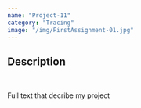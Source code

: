 ```yaml
---
name: "Project-11"
category: "Tracing"
image: "/img/FirstAssignment-01.jpg"
---
```


<h2 class='text-xl font-bold'>Description</h2>
<br>
<p>Full text that decribe my project</p>